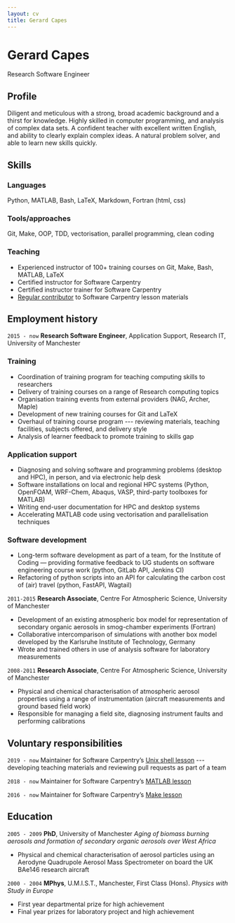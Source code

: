 ```yaml
---
layout: cv
title: Gerard Capes
---
```

# Gerard Capes
Research Software Engineer


## Profile

Diligent and meticulous with a strong, broad academic background and a thirst for knowledge.
Highly skilled in computer programming, and analysis of complex data sets.
A confident teacher with excellent written English, and ability to clearly explain complex ideas.
A natural problem solver, and able to learn new skills quickly.


## Skills

### Languages
Python, MATLAB, Bash, LaTeX, Markdown, Fortran (html, css)

### Tools/approaches
Git, Make, OOP, TDD, vectorisation, parallel programming, clean coding

### Teaching
- Experienced instructor of 100+ training courses on Git, Make, Bash, MATLAB, LaTeX
- Certified instructor for Software Carpentry
- Certified instructor trainer for Software Carpentry
- [Regular contributor][shell-commits] to Software Carpentry lesson materials


## Employment history
`2015 - now`
**Research Software Engineer**, Application Support, Research IT, University of Manchester

### Training
- Coordination of training program for teaching computing skills to researchers
- Delivery of training courses on a range of Research computing topics
- Organisation training events from external providers (NAG, Archer, Maple)
- Development of new training courses for Git and LaTeX
- Overhaul of training course program --- reviewing materials, teaching facilities, subjects offered, and delivery style
- Analysis of learner feedback to promote training to skills gap

### Application support
- Diagnosing and solving software and programming problems (desktop and HPC), in person, and via electronic help desk
- Software installations on local and regional HPC systems (Python, OpenFOAM, WRF-Chem, Abaqus, VASP, third-party toolboxes for MATLAB)
- Writing end-user documentation for HPC and desktop systems
- Accelerating MATLAB code using vectorisation and parallelisation techniques

### Software development
- Long-term software development as part of a team, for the Institute of Coding —
  providing formative feedback to UG students on software engineering course work (python, GitLab API, Jenkins CI)
- Refactoring of python scripts into an API for calculating the carbon cost of (air) travel (python, FastAPI, Wagtail)

`2011-2015`
**Research Associate**, Centre For Atmospheric Science, University of Manchester
- Development of an existing atmospheric box model for representation of secondary
organic aerosols in smog-chamber experiments (Fortran)
- Collaborative intercomparison of simulations with another box model developed by
the Karlsruhe Institute of Technology, Germany
- Wrote and trained others in use of analysis software for laboratory measurements

`2008-2011`
**Research Associate**, Centre For Atmospheric Science, University of Manchester
- Physical and chemical characterisation of atmospheric aerosol properties using a
range of instrumentation (aircraft measurements and ground based field work)
- Responsible for managing a field site, diagnosing instrument faults and performing
calibrations

## Voluntary responsibilities
`2019 - now`
Maintainer for Software Carpentry’s [Unix shell lesson][shell-lesson] --- developing teaching
materials and reviewing pull requests as part of a team

`2018 - now`
Maintainer for Software Carpentry’s [MATLAB lesson][matlab-lesson]

`2016 - now`
Maintainer for Software Carpentry’s [Make lesson][make-lesson]


## Education
`2005 - 2009`
**PhD**, University of Manchester
*Aging of biomass burning aerosols and formation of secondary organic aerosols over West Africa*

- Physical and chemical characterisation of aerosol particles using an Aerodyne
Quadrupole Aerosol Mass Spectrometer on board the UK BAe146 research aircraft

`2000 - 2004`
**MPhys**, U.M.I.S.T., Manchester, First Class (Hons).
*Physics with Study in Europe*

- First year departmental prize for high achievement
- Final year prizes for laboratory project and high achievement

[shell-lesson]: https://github.com/swcarpentry/shell-novice
[matlab-lesson]: https://github.com/swcarpentry/matlab-novice-inflammation/
[make-lesson]: https://github.com/swcarpentry/make-novice
[shell-commits]: https://github.com/swcarpentry/shell-novice/graphs/contributors
